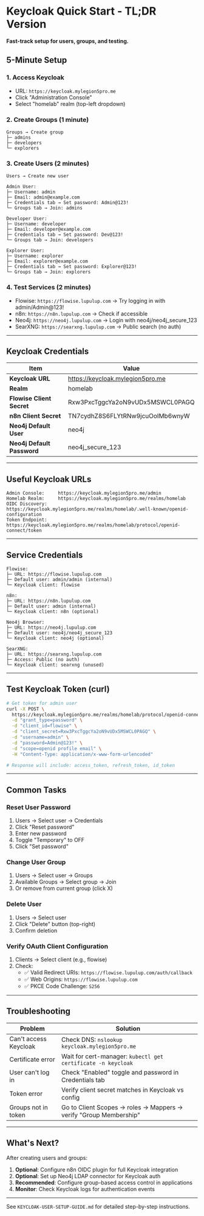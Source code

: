 # Keycloak Quick Start - TL;DR Version

**Fast-track setup for users, groups, and testing.**

## 5-Minute Setup

### 1. Access Keycloak
- URL: `https://keycloak.mylegion5pro.me`
- Click "Administration Console"
- Select "homelab" realm (top-left dropdown)

### 2. Create Groups (1 minute)
```
Groups → Create group
├─ admins
├─ developers
└─ explorers
```

### 3. Create Users (2 minutes)
```
Users → Create new user

Admin User:
├─ Username: admin
├─ Email: admin@example.com
├─ Credentials tab → Set password: Admin@123!
└─ Groups tab → Join: admins

Developer User:
├─ Username: developer
├─ Email: developer@example.com
├─ Credentials tab → Set password: Dev@123!
└─ Groups tab → Join: developers

Explorer User:
├─ Username: explorer
├─ Email: explorer@example.com
├─ Credentials tab → Set password: Explorer@123!
└─ Groups tab → Join: explorers
```

### 4. Test Services (2 minutes)
- Flowise: `https://flowise.lupulup.com` → Try logging in with admin/Admin@123!
- n8n: `https://n8n.lupulup.com` → Check if accessible
- Neo4j: `https://neo4j.lupulup.com` → Login with neo4j/neo4j_secure_123
- SearXNG: `https://searxng.lupulup.com` → Public search (no auth)

---

## Keycloak Credentials

| Item | Value |
|------|-------|
| **Keycloak URL** | https://keycloak.mylegion5pro.me |
| **Realm** | homelab |
| **Flowise Client Secret** | Rxw3PxcTggcYa2oN9vUDx5MSWCL0PAGQ |
| **n8n Client Secret** | TN7cydhZ8S6FLYtRNw9jcuOoIMb6wnyW |
| **Neo4j Default User** | neo4j |
| **Neo4j Default Password** | neo4j_secure_123 |

---

## Useful Keycloak URLs

```
Admin Console:     https://keycloak.mylegion5pro.me/admin
Homelab Realm:     https://keycloak.mylegion5pro.me/realms/homelab
OIDC Discovery:    https://keycloak.mylegion5pro.me/realms/homelab/.well-known/openid-configuration
Token Endpoint:    https://keycloak.mylegion5pro.me/realms/homelab/protocol/openid-connect/token
```

---

## Service Credentials

```
Flowise:
├─ URL: https://flowise.lupulup.com
├─ Default user: admin/admin (internal)
└─ Keycloak client: flowise

n8n:
├─ URL: https://n8n.lupulup.com
├─ Default user: admin (internal)
└─ Keycloak client: n8n (optional)

Neo4j Browser:
├─ URL: https://neo4j.lupulup.com
├─ Default user: neo4j/neo4j_secure_123
└─ Keycloak client: neo4j (optional)

SearXNG:
├─ URL: https://searxng.lupulup.com
├─ Access: Public (no auth)
└─ Keycloak client: searxng (unused)
```

---

## Test Keycloak Token (curl)

```bash
# Get token for admin user
curl -X POST \
  https://keycloak.mylegion5pro.me/realms/homelab/protocol/openid-connect/token \
  -d "grant_type=password" \
  -d "client_id=flowise" \
  -d "client_secret=Rxw3PxcTggcYa2oN9vUDx5MSWCL0PAGQ" \
  -d "username=admin" \
  -d "password=Admin@123!" \
  -d "scope=openid profile email" \
  -H "Content-Type: application/x-www-form-urlencoded"

# Response will include: access_token, refresh_token, id_token
```

---

## Common Tasks

### Reset User Password
1. Users → Select user → Credentials
2. Click "Reset password"
3. Enter new password
4. Toggle "Temporary" to OFF
5. Click "Set password"

### Change User Group
1. Users → Select user → Groups
2. Available Groups → Select group → Join
3. Or remove from current group (click X)

### Delete User
1. Users → Select user
2. Click "Delete" button (top-right)
3. Confirm deletion

### Verify OAuth Client Configuration
1. Clients → Select client (e.g., flowise)
2. Check:
   - ✅ Valid Redirect URIs: `https://flowise.lupulup.com/auth/callback`
   - ✅ Web Origins: `https://flowise.lupulup.com`
   - ✅ PKCE Code Challenge: `S256`

---

## Troubleshooting

| Problem | Solution |
|---------|----------|
| Can't access Keycloak | Check DNS: `nslookup keycloak.mylegion5pro.me` |
| Certificate error | Wait for cert-manager: `kubectl get certificate -n keycloak` |
| User can't log in | Check "Enabled" toggle and password in Credentials tab |
| Token error | Verify client secret matches in Keycloak vs config |
| Groups not in token | Go to Client Scopes → roles → Mappers → verify "Group Membership" |

---

## What's Next?

After creating users and groups:

1. **Optional**: Configure n8n OIDC plugin for full Keycloak integration
2. **Optional**: Set up Neo4j LDAP connector for Keycloak auth
3. **Recommended**: Configure group-based access control in applications
4. **Monitor**: Check Keycloak logs for authentication events

---

See `KEYCLOAK-USER-SETUP-GUIDE.md` for detailed step-by-step instructions.
